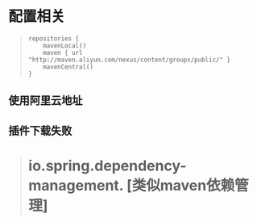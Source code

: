 # 配置相关

> ```
> repositories {
>     mavenLocal()
>     maven { url "http://maven.aliyun.com/nexus/content/groups/public/" }
>     mavenCentral()
> }
> ```

## 使用阿里云地址









## 插件下载失败

> # io.spring.dependency-management. [类似maven依赖管理]

 